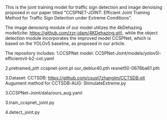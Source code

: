 This is the joint training model for traffic sign detection and image denoising proposed in our paper titled 
"CCSPNET-JOINT: Efficient Joint Training Method for Traffic Sign Detection under Extreme Conditions".


The image denoising module of our model utilizes the 4kDehazing model(cite: https://github.com/zzr-idam/4KDehazing.git), 
while the object detection module incorporates the improved model CCSPNet, 
which is based on the YOLOv5 baseline, as proposed in our article.

The repository includes:
1.CCSPNet model:
    CCSPNet-Joint/models/yolov5l-efficientvit-b2-cot.yaml

2.pretrained_pth
    ccspnet-joint.pt
    our_deblur40.pth
    resnet50-0676ba61.pth

3.Dataset:
    CCTSDB: https://github.com/csust7zhangjm/CCTSDB.git
    Augument method for CCTSDB-AUG:  StimulateExtreme.py

3.CCSPNet-Joint/data/ours_aug.yaml

3.train_ccspnet_joint.py

4.detect_joint.py


